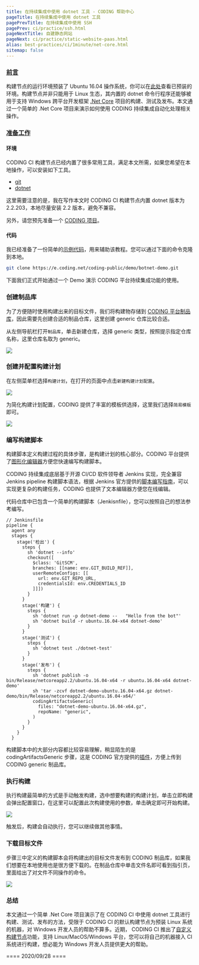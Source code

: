```yaml
---
title: 在持续集成中使用 dotnet 工具 - CODING 帮助中心
pageTitle: 在持续集成中使用 dotnet 工具
pagePrevTitle: 在持续集成中使用 SSH
pagePrev: ci/practice/ssh.html
pageNextTitle: 自建静态网站
pageNext: ci/practice/static-website-paas.html
alias: best-practices/ci/1minute/net-core.html
sitemap: false
---
```


### [前言](#intro)

构建节点的运行环境预装了 Ubuntu 16.04 操作系统，你可以在[此处](/docs/ci/node/env.html)查看已预装的环境。构建节点并非只能用于 Linux 生态，其内置的 dotnet 命令行程序还能够被用于支持 Windows 跨平台开发框架 [.Net Core](https://docs.microsoft.com/zh-cn/dotnet/core/install/sdk?pivots=os-windows) 项目的构建、测试及发布。本文通过一个简单的 .Net Core 项目来演示如何使用 CODING 持续集成自动化处理相关操作。

### [准备工作](#front)

#### 环境

CODING CI 构建节点已经内置了很多常用工具，满足本文所需，如果您希望在本地操作，可以安装如下工具。

-   [git](https://git-scm.com/book/zh/v2/%E8%B5%B7%E6%AD%A5-%E5%AE%89%E8%A3%85-Git)
-   [dotnet](https://docs.microsoft.com/zh-cn/dotnet/core/install/sdk?pivots=os-windows)

这里需要注意的是，我在写作本文时 CODING CI 构建节点内置 dotnet 版本为 2.2.203，本地尽量安装 2.2 版本，避免不兼容。

另外，请您预先准备一个 [CODING 项目](/docs/start/project.html)。

#### 代码

我已经准备了一份简单的[示例代码](https://docs.microsoft.com/zh-cn/dotnet/core/install/sdk?pivots=os-windows)，用来辅助该教程。您可以通过下面的命令克隆到本地。

```sh
git clone https://e.coding.net/coding-public/demo/botnet-demo.git
```

下面我们正式开始通过一个 Demo 演示 CODING 平台持续集成功能的使用。

### 创建制品库

为了方便随时使用构建出来的目标文件，我们将构建物存储到 [CODING 平台制品库](/docs/artifacts/manual.html)，因此需要先创建合适的制品仓库，这里创建 generic 仓库比较合适。

从左侧导航栏打开`制品库`，单击新建仓库，选择 generic 类型，按照提示指定仓库名称，这里仓库名取为 generic。

![](https://help-assets.codehub.cn/enterprise/20200929140617.png)

### 创建并配置构建计划

在左侧菜单栏选择`构建计划`，在打开的页面中点击`新建构建计划配置`。

![](https://help-assets.codehub.cn/enterprise/20200929140642.png)

为简化构建计划配置，CODING 提供了丰富的模板供选择，这里我们选择`简易模板`即可。

![](https://help-assets.codehub.cn/enterprise/20200929140708.png)

### 编写构建脚本

构建脚本定义构建过程的具体步骤，是构建计划的核心部分。CODING 平台提供了[图形化编辑器](/docs/ci/visual-editor.html)方便您快速编写构建脚本。

CODING 持续集成底层基于开源 CI/CD 软件领导者 Jenkins 实现，完全兼容 Jenkins pipeline 构建脚本语法，根据 Jenkins 官方提供的[脚本编写指南](https://www.jenkins.io/zh/doc/book/pipeline/)，可以实现更复杂的构建任务，CODING 也提供了文本编辑器方便您在线编辑。

代码仓库中已包含一个简单的构建脚本（Jenkisnfile），您可以按照自己的想法参考编写。

```shell
// Jenkinsfile
pipeline {
  agent any
  stages {
    stage('检出') {
      steps {
        sh 'dotnet --info'
        checkout([
          $class: 'GitSCM',
          branches: [[name: env.GIT_BUILD_REF]],
          userRemoteConfigs: [[
            url: env.GIT_REPO_URL,
            credentialsId: env.CREDENTIALS_ID
          ]]])
        }
      }
      stage('构建') {
        steps {
          sh 'dotnet run -p dotnet-demo --   "Hello from the bot"'
          sh 'dotnet build -r ubuntu.16.04-x64 dotnet-demo'
        }
      }
      stage('测试') {
        steps {
          sh 'dotnet test ./dotnet-test'
        }
      }
      stage('发布') {
        steps {
          sh 'dotnet publish -o bin/Release/netcoreapp2.2/ubuntu.16.04-x64 -r ubuntu.16.04-x64 dotnet-demo'
          sh 'tar -zcvf dotnet-demo-ubuntu.16.04-x64.gz dotnet-demo/bin/Release/netcoreapp2.2/ubuntu.16.04-x64/'
          codingArtifactsGeneric(
            files: "dotnet-demo-ubuntu.16.04-x64.gz",
            repoName: "generic",
          )
        }
      }
    }
  }
```

构建脚本中的大部分内容都比较容易理解，稍显陌生的是 codingArtifactsGeneric 步骤，这是 CODING 官方提供的[插件](/docs/ci/plugins/generic.html)，方便上传到 CODING generic 制品库。

### 执行构建

执行构建最简单的方式是手动触发构建，选中想要构建的构建计划，单击立即构建会弹出配置窗口，在这里可以配置此次构建使用的参数，单击确定即可开始构建。

![](https://help-assets.codehub.cn/enterprise/20200929140854.png)

触发后，构建会自动执行，您可以继续做其他事情。

### 下载目标文件

步骤三中定义的构建脚本会将构建出的目标文件发布到 CODING 制品库，如果我们想要在本地使用也是很方便下载的。在制品仓库中单击文件名即可看到指引页，里面给出了对文件不同操作的命令。

![](https://help-assets.codehub.cn/enterprise/20200929140915.png)

### 总结

本文通过一个简单 .Net Core 项目演示了在 CODING CI 中使用 dotnet 工具进行构建、测试、发布的方法，受限于 CODING CI 的默认构建节点为预装 Linux 系统的机器，对 Windows 开发人员的帮助不算多。近期， CODING CI 推出了[自定义构建节点](/docs/ci/node/windows.html)功能，支持 Linux/MacOS/Windows 平台，您可以将自己的机器接入 CI 系统进行构建，想必能为 Windows 开发人员提供更大的帮助。

==== 2020/09/28 ====
